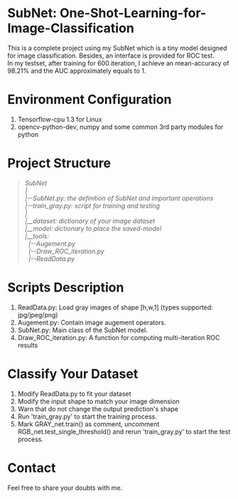 # SubNet: One-Shot-Learning-for-Image-Classification
This is a complete project using my SubNet which is a tiny model designed for image classification. Besides, an interface is provided for ROC test.  <br />
In my testset, after training for 600 iteration, I achieve an mean-accuracy of 98.21% and the AUC approximately equals to 1.

# Environment Configuration
1. Tensorflow-cpu 1.3 for Linux
2. opencv-python-dev, numpy and some common 3rd party modules for python

# Project Structure
>*SubNet*  <br />
>*|*  <br />
>*|--SubNet.py: the definition of SubNet and important operations*  <br />
>*|--train_gray.py: script for training and testing*  <br />
>*|*  <br />
>*|__dataset: dictionary of your image dataset*  <br />
>*|__model: dictionary to place the saved-model*  <br />
>*|__tools:*  <br />
>     *|--Augement.py*  <br />
>     *|--Draw_ROC_iteration.py*  <br />
>     *|--ReadData.py*  <br />

# Scripts Description
1. ReadData.py: Load gray images of shape [h,w,1] (types supported: jpg/jpeg/png)
2. Augement.py: Contain image augement operators.
3. SubNet.py:  Main class of the SubNet model.
4. Draw_ROC_iteration.py: A function for computing multi-iteration ROC results

# Classify Your Dataset
1. Modify ReadData.py to fit your dataset
2. Modify the input shape to match your image dimension
3. Warn that do not change the output prediction's shape
4. Run 'train_gray.py' to start the training process.
5. Mark GRAY_net.train() as comment, uncomment RGB_net.test_single_threshold() and rerun 'train_gray.py' to start the test process.

# Contact
Feel free to share your doubts with me.
